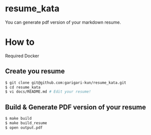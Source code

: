 # resume_kata

You can generate pdf version of your markdown resume.

# How to

Required Docker

## Create you resume

```sh
$ git clone git@github.com:garigari-kun/resume_kata.git
$ cd resume_kata
$ vi docs/README.md # Edit your resume!
```

## Build & Generate PDF version of your resume
```sh
$ make build
$ make build_resume
$ open output.pdf
```
